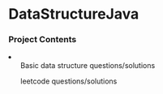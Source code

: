 # DataStructureJava
<h3>Project Contents</h3>
<li>
<ul>Basic data structure questions/solutions</ul>
<ul>leetcode questions/solutions</ul>
</li>
